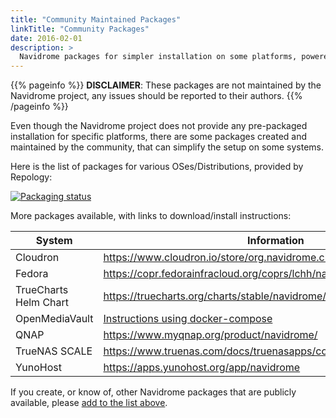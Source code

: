 ```yaml
---
title: "Community Maintained Packages"
linkTitle: "Community Packages"
date: 2016-02-01
description: >
  Navidrome packages for simpler installation on some platforms, powered by You!
---
```


{{% pageinfo %}}
**DISCLAIMER**: These packages are not maintained by the Navidrome project, any issues should be reported to their authors.
{{% /pageinfo %}}

Even though the Navidrome project does not provide any pre-packaged installation for specific platforms, 
there are some packages created and maintained by the community, that can simplify the setup on some systems.

Here is the list of packages for various OSes/Distributions, provided by Repology:

<a href="https://repology.org/project/navidrome/versions">
<p>
<img src="https://repology.org/badge/vertical-allrepos/navidrome.svg" alt="Packaging status">
</p>
</a>


More packages available, with links to download/install instructions:

| System                  | Information                                                                                                                                                                   |
|-------------------------|-------------------------------------------------------------------------------------------------------------------------------------------------------------------------------|
| Cloudron                | https://www.cloudron.io/store/org.navidrome.cloudronapp.html                                                                                                                  |
| Fedora                  | https://copr.fedorainfracloud.org/coprs/lchh/navidrome/                                                                                                                       |    
| TrueCharts Helm Chart   | https://truecharts.org/charts/stable/navidrome/                                                                                                                               | 
| OpenMediaVault          | [Instructions using docker-compose](https://forum.openmediavault.org/index.php?thread/36635-how-to-install-navidrome-using-docker-compose-an-airsonic-booksonic-alternative/) |
| QNAP                    | https://www.myqnap.org/product/navidrome/                                                                                                                                     |
| TrueNAS SCALE           | https://www.truenas.com/docs/truenasapps/communityapps/navidrome/                                                                                                             |
| YunoHost                | https://apps.yunohost.org/app/navidrome                                                                                                                                       |


If you create, or know of, other Navidrome packages that are publicly available, please 
[add to the list above](https://github.com/navidrome/website/edit/master/content/en/docs/Installation/packages.md).
